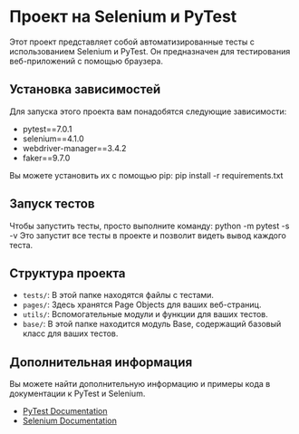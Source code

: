# Проект на Selenium и PyTest

Этот проект представляет собой автоматизированные тесты с использованием Selenium и PyTest. Он предназначен для тестирования веб-приложений с помощью браузера.

## Установка зависимостей

Для запуска этого проекта вам понадобятся следующие зависимости:

- pytest==7.0.1
- selenium==4.1.0
- webdriver-manager==3.4.2
- faker==9.7.0

Вы можете установить их с помощью pip:
    pip install -r requirements.txt

## Запуск тестов

Чтобы запустить тесты, просто выполните команду:
python -m pytest -s -v
Это запустит все тесты в проекте и позволит видеть вывод каждого теста.

## Структура проекта

- `tests/`: В этой папке находятся файлы с тестами.
- `pages/`: Здесь хранятся Page Objects для ваших веб-страниц.
- `utils/`: Вспомогательные модули и функции для ваших тестов.
- `base/`: В этой папке находится модуль Base, содержащий базовый класс для ваших тестов.


## Дополнительная информация

Вы можете найти дополнительную информацию и примеры кода в документации к PyTest и Selenium.

- [PyTest Documentation](https://docs.pytest.org/en/7.0.1/)
- [Selenium Documentation](https://www.selenium.dev/documentation/en/)
